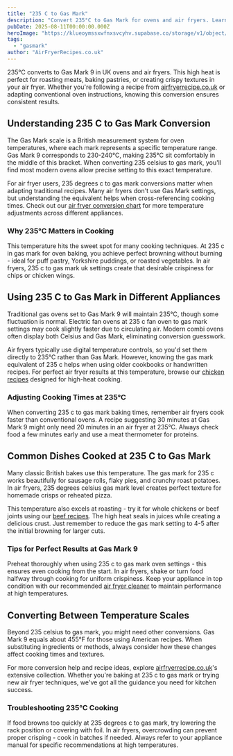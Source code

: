 ```yaml
---
title: "235 C to Gas Mark"
description: "Convert 235°C to Gas Mark for ovens and air fryers. Learn the exact Gas Mark equivalent and cooking tips for perfect results every time."
pubDate: 2025-08-11T00:00:00.000Z
heroImage: "https://klueoymssxwfnxsvcyhv.supabase.co/storage/v1/object/public/md/235-c-to-gas-mark-83272dcc.png"
tags:
  - "gasmark"
author: "AirFryerRecipes.co.uk"
---
```


<p>235°C converts to Gas Mark 9 in UK ovens and air fryers. This high heat is perfect for roasting meats, baking pastries, or creating crispy textures in your air fryer. Whether you're following a recipe from <a href=https://www.airfryerrecipe.co.uk>airfryerrecipe.co.uk</a> or adapting conventional oven instructions, knowing this conversion ensures consistent results.</p>

<h2>Understanding 235 C to Gas Mark Conversion</h2>
<p>The Gas Mark scale is a British measurement system for oven temperatures, where each mark represents a specific temperature range. Gas Mark 9 corresponds to 230-240°C, making 235°C sit comfortably in the middle of this bracket. When converting 235 celsius to gas mark, you'll find most modern ovens allow precise setting to this exact temperature.</p>
<p>For air fryer users, 235 degrees c to gas mark conversions matter when adapting traditional recipes. Many air fryers don't use Gas Mark settings, but understanding the equivalent helps when cross-referencing cooking times. Check out our <a href=https://www.airfryerrecipe.co.uk/air-fryer-conversion-chart>air fryer conversion chart</a> for more temperature adjustments across different appliances.</p>

<h3>Why 235°C Matters in Cooking</h3>
<p>This temperature hits the sweet spot for many cooking techniques. At 235 c in gas mark for oven baking, you achieve perfect browning without burning - ideal for puff pastry, Yorkshire puddings, or roasted vegetables. In air fryers, 235 c to gas mark uk settings create that desirable crispiness for chips or chicken wings.</p>

<h2>Using 235 C to Gas Mark in Different Appliances</h2>
<p>Traditional gas ovens set to Gas Mark 9 will maintain 235°C, though some fluctuation is normal. Electric fan ovens at 235 c fan oven to gas mark settings may cook slightly faster due to circulating air. Modern combi ovens often display both Celsius and Gas Mark, eliminating conversion guesswork.</p>
<p>Air fryers typically use digital temperature controls, so you'd set them directly to 235°C rather than Gas Mark. However, knowing the gas mark equivalent of 235 c helps when using older cookbooks or handwritten recipes. For perfect air fryer results at this temperature, browse our <a href=https://www.airfryerrecipe.co.uk/recipe-category/chicken>chicken recipes</a> designed for high-heat cooking.</p>

<h3>Adjusting Cooking Times at 235°C</h3>
<p>When converting 235 c to gas mark baking times, remember air fryers cook faster than conventional ovens. A recipe suggesting 30 minutes at Gas Mark 9 might only need 20 minutes in an air fryer at 235°C. Always check food a few minutes early and use a meat thermometer for proteins.</p>

<h2>Common Dishes Cooked at 235 C to Gas Mark</h2>
<p>Many classic British bakes use this temperature. The gas mark for 235 c works beautifully for sausage rolls, flaky pies, and crunchy roast potatoes. In air fryers, 235 degrees celsius gas mark level creates perfect texture for homemade crisps or reheated pizza.</p>
<p>This temperature also excels at roasting - try it for whole chickens or beef joints using our <a href=https://www.airfryerrecipe.co.uk/recipe-category/beef>beef recipes</a>. The high heat seals in juices while creating a delicious crust. Just remember to reduce the gas mark setting to 4-5 after the initial browning for larger cuts.</p>

<h3>Tips for Perfect Results at Gas Mark 9</h3>
<p>Preheat thoroughly when using 235 c to gas mark oven settings - this ensures even cooking from the start. In air fryers, shake or turn food halfway through cooking for uniform crispiness. Keep your appliance in top condition with our recommended <a href=https://www.airfryerrecipe.co.uk/air-fryer-cleaner>air fryer cleaner</a> to maintain performance at high temperatures.</p>

<h2>Converting Between Temperature Scales</h2>
<p>Beyond 235 celsius to gas mark, you might need other conversions. Gas Mark 9 equals about 455°F for those using American recipes. When substituting ingredients or methods, always consider how these changes affect cooking times and textures.</p>
<p>For more conversion help and recipe ideas, explore <a href=https://www.airfryerrecipe.co.uk>airfryerrecipe.co.uk</a>'s extensive collection. Whether you're baking at 235 c to gas mark or trying new air fryer techniques, we've got all the guidance you need for kitchen success.</p>

<h3>Troubleshooting 235°C Cooking</h3>
<p>If food browns too quickly at 235 degrees c to gas mark, try lowering the rack position or covering with foil. In air fryers, overcrowding can prevent proper crisping - cook in batches if needed. Always refer to your appliance manual for specific recommendations at high temperatures.</p>